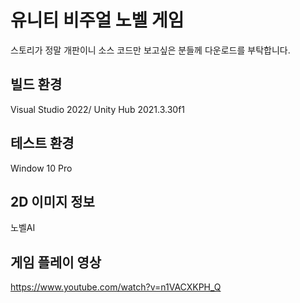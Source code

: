 # 유니티 비주얼 노벨 게임

스토리가 정말 개판이니 소스 코드만 보고싶은 분들께 다운로드를 부탁합니다.

## 빌드 환경
Visual Studio 2022/
Unity Hub 2021.3.30f1

## 테스트 환경
Window 10 Pro

## 2D 이미지 정보
노벨AI

## 게임 플레이 영상
https://www.youtube.com/watch?v=n1VACXKPH_Q
